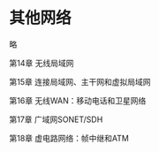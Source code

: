 # 其他网络

略

第14章 无线局域网 

第15章 连接局域网、主干网和虚拟局域网 

第16章 无线WAN：移动电话和卫星网络 

第17章 广域网SONET/SDH 

第18章 虚电路网络：帧中继和ATM 